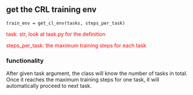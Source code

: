 ## get the CRL training env 
```
train_env = get_cl_env(tasks, steps_per_task)
```

<span style="color:red;">task: str, look at task.py for the definition</span>

<span style="color:red;">steps_per_task: the maximum training steps for each task</span>

### functionality
After given task argument, the class will know the number of tasks in total.
Once it reaches the maximum training steps for one task, it will automatically proceed to next task.
